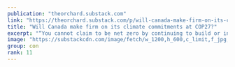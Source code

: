 ```yaml
---
publication: "theorchard.substack.com"
link: "https://theorchard.substack.com/p/will-canada-make-firm-on-its-climate"
title: "Will Canada make firm on its climate commitments at COP27?"
excerpt: "“You cannot claim to be net zero by continuing to build or invest in new fossil fuel supply.”"
image: "https://substackcdn.com/image/fetch/w_1200,h_600,c_limit,f_jpg,q_auto:good,fl_progressive:steep/https%3A%2F%2Fbucketeer-e05bbc84-baa3-437e-9518-adb32be77984.s3.amazonaws.com%2Fpublic%2Fimages%2F84f1538e-4232-4e74-814e-a3783991315d_800x450.jpeg"
group: con
rank: 11
---
```

